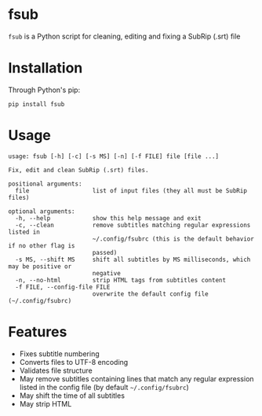 # fsub
`fsub` is a Python script for cleaning, editing and fixing a SubRip (.srt) file

# Installation
Through Python's pip:
```
pip install fsub
```

# Usage
```
usage: fsub [-h] [-c] [-s MS] [-n] [-f FILE] file [file ...]

Fix, edit and clean SubRip (.srt) files.

positional arguments:
  file                  list of input files (they all must be SubRip files)

optional arguments:
  -h, --help            show this help message and exit
  -c, --clean           remove subtitles matching regular expressions listed in
                        ~/.config/fsubrc (this is the default behavior if no other flag is
                        passed)
  -s MS, --shift MS     shift all subtitles by MS milliseconds, which may be positive or
                        negative
  -n, --no-html         strip HTML tags from subtitles content
  -f FILE, --config-file FILE
                        overwrite the default config file (~/.config/fsubrc)
```

# Features
- Fixes subtitle numbering
- Converts files to UTF-8 encoding
- Validates file structure
- May remove subtitles containing lines that match any regular expression listed in the config file (by default `~/.config/fsubrc`)
- May shift the time of all subtitles
- May strip HTML
